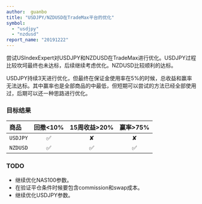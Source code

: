 ```yaml
---
author:  guanbo
title: "USDJPY/NZDUSD在TradeMax平台的优化"
symbol: 
  - "usdjpy"
  - "nzdusd"
report_name: "20191222"
---
```

尝试USIndexExpert对USDJPY和NZDUSD在TradeMax进行优化。USDJPY过程比较坎坷最终也未达标，后续继续考虑优化。NZDUSD比较顺利的达标。

USDJPY持续3天进行优化，但最终在保证金使用率在5%的时候，总收益和赢率无法达标。其中赢率也是全部商品的中最低，但短期可以尝试的方法已经全部使用过，后期可以还一种思路进行优化。

### 目标结果  

| 商品 | 回撤<10% | 15周收益>20% | 赢率>75% |    
|:-|:-:|:-:|:-:|
| `USDJPY`| &#9989; | &#10008; | &#10008; |   
| `NZDUSD`| &#9989; | &#9989; | &#9989; |   


### TODO
- 继续优化NAS100参数。
- 在验证平仓条件时候要包含commission和swap成本。
- 继续优化USDJPY参数。
